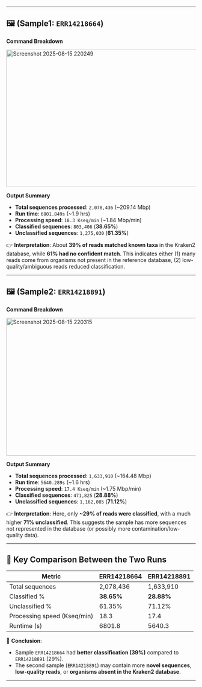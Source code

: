 
---

## 🖼️ (Sample1: `ERR14218664`)

**Command Breakdown**

<img width="1110" height="364" alt="Screenshot 2025-08-15 220249" src="https://github.com/user-attachments/assets/354c38fa-6804-4f46-8950-c532000b4811" />

**Output Summary**

* **Total sequences processed**: `2,078,436` (\~209.14 Mbp)
* **Run time**: `6801.849s` (\~1.9 hrs)
* **Processing speed**: `18.3 Kseq/min` (\~1.84 Mbp/min)
* **Classified sequences**: `803,406` (**38.65%**)
* **Unclassified sequences**: `1,275,030` (**61.35%**)

👉 **Interpretation**:
About **39% of reads matched known taxa** in the Kraken2 database, while **61% had no confident match**. This indicates either (1) many reads come from organisms not present in the reference database, (2) low-quality/ambiguous reads reduced classification.

---

## 🖼️  (Sample2: `ERR14218891`)

**Command Breakdown**

<img width="1066" height="365" alt="Screenshot 2025-08-15 220315" src="https://github.com/user-attachments/assets/0de79eea-5278-46f0-a247-bee8867bec26" />


**Output Summary**

* **Total sequences processed**: `1,633,910` (\~164.48 Mbp)
* **Run time**: `5640.289s` (\~1.6 hrs)
* **Processing speed**: `17.4 Kseq/min` (\~1.75 Mbp/min)
* **Classified sequences**: `471,825` (**28.88%**)
* **Unclassified sequences**: `1,162,085` (**71.12%**)

👉 **Interpretation**:
Here, only **\~29% of reads were classified**, with a much higher **71% unclassified**. This suggests the sample has more sequences not represented in the database (or possibly more contamination/low-quality data).

---

## 🔑 Key Comparison Between the Two Runs

| Metric                      | ERR14218664 | ERR14218891 |
| --------------------------- | ----------- | ----------- |
| Total sequences             | 2,078,436   | 1,633,910   |
| Classified %                | **38.65%**  | **28.88%**  |
| Unclassified %              | 61.35%      | 71.12%      |
| Processing speed (Kseq/min) | 18.3        | 17.4        |
| Runtime (s)                 | 6801.8      | 5640.3      |

📌 **Conclusion**:

* Sample `ERR14218664` had **better classification (39%)** compared to `ERR14218891` (29%).
* The second sample (`ERR14218891`) may contain more **novel sequences**, **low-quality reads**, or **organisms absent in the Kraken2 database**.

---

